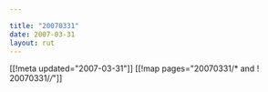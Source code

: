 ```yaml
---

title: "20070331"
date: 2007-03-31
layout: rut
---
```


[[!meta updated="2007-03-31"]]
[[!map pages="20070331/* and ! 20070331/*/*"]]
